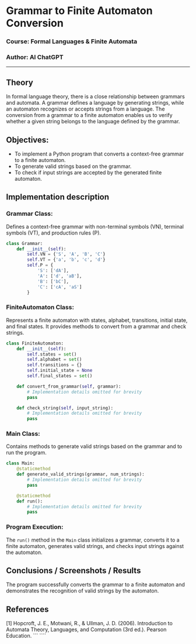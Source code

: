 # Grammar to Finite Automaton Conversion

### Course: Formal Languages & Finite Automata
### Author: AI ChatGPT

----

## Theory

In formal language theory, there is a close relationship between grammars and automata. A grammar defines a language by generating strings, while an automaton recognizes or accepts strings from a language. The conversion from a grammar to a finite automaton enables us to verify whether a given string belongs to the language defined by the grammar.

## Objectives:

* To implement a Python program that converts a context-free grammar to a finite automaton.
* To generate valid strings based on the grammar.
* To check if input strings are accepted by the generated finite automaton.

## Implementation description

### Grammar Class:

Defines a context-free grammar with non-terminal symbols (VN), terminal symbols (VT), and production rules (P).

```python
class Grammar:
    def __init__(self):
        self.VN = {'S', 'A', 'B', 'C'}
        self.VT = {'a', 'b', 'c', 'd'}
        self.P = {
            'S': ['dA'],
            'A': ['d', 'aB'],
            'B': ['bC'],
            'C': ['cA', 'aS']
        }
```

### FiniteAutomaton Class:

Represents a finite automaton with states, alphabet, transitions, initial state, and final states. It provides methods to convert from a grammar and check strings.

```python
class FiniteAutomaton:
    def __init__(self):
        self.states = set()
        self.alphabet = set()
        self.transitions = {}
        self.initial_state = None
        self.final_states = set()

    def convert_from_grammar(self, grammar):
        # Implementation details omitted for brevity
        pass

    def check_string(self, input_string):
        # Implementation details omitted for brevity
        pass
```

### Main Class:

Contains methods to generate valid strings based on the grammar and to run the program.

```python
class Main:
    @staticmethod
    def generate_valid_strings(grammar, num_strings):
        # Implementation details omitted for brevity
        pass

    @staticmethod
    def run():
        # Implementation details omitted for brevity
        pass
```

### Program Execution:

The `run()` method in the `Main` class initializes a grammar, converts it to a finite automaton, generates valid strings, and checks input strings against the automaton.

## Conclusions / Screenshots / Results

The program successfully converts the grammar to a finite automaton and demonstrates the recognition of valid strings by the automaton.

## References

[1] Hopcroft, J. E., Motwani, R., & Ullman, J. D. (2006). Introduction to Automata Theory, Languages, and Computation (3rd ed.). Pearson Education.
``` ````
